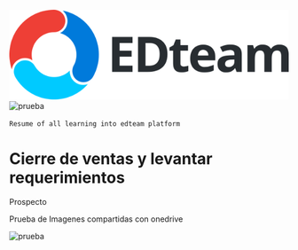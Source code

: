![Edteam Logo](./assets/logo.svg)
![prueba](https://1drv.ms/u/s!AjkULjY8alaJap_H-aZ6491D6g0/prueba.png)

```Resume of all learning into edteam platform```

# Cierre de ventas y levantar requerimientos

Prospecto

Prueba de Imagenes compartidas con onedrive

![prueba](https://1drv.ms/f/s!AsEyknm2PoG6peQV5aUjMXMkuzTJ-w)